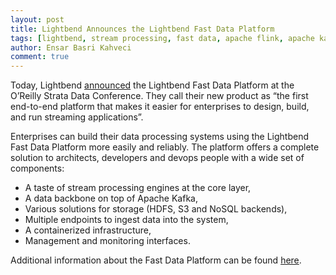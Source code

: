 ```yaml
---
layout: post
title: Lightbend Announces the Lightbend Fast Data Platform
tags: [lightbend, stream processing, fast data, apache flink, apache kafka, apache spark, akka streams]
author: Ensar Basri Kahveci
comment: true
---
```


Today, Lightbend [announced](https://www.lightbend.com/company/news/lightbend-fast-data-platform-reaches-general-availability) the Lightbend Fast Data Platform at the O’Reilly Strata Data Conference. They call their new product as “the first end-to-end platform that makes it easier for enterprises to design, build, and run streaming applications”. 

Enterprises can build their data processing systems using the Lightbend Fast Data Platform more easily and reliably. The platform offers a complete solution to architects, developers and devops people with a wide set of components: 
- A taste of stream processing engines at the core layer, 
- A data backbone on top of Apache Kafka, 
- Various solutions for storage (HDFS, S3 and NoSQL backends), 
- Multiple endpoints to ingest data into the system, 
- A containerized infrastructure,
- Management and monitoring interfaces.  

Additional information about the Fast Data Platform can be found [here](https://info.lightbend.com/technical-overview-fast-data-platform.html?utm_source=press-release&utm_medium=lb-press-release&utm_campaign=COLL-20XX-Fast-Data-Platform-Tech-Overview&utm_term=none&utm_content=none&_ga=2.90869338.1169276254.1506372981-2088870408.1506372981).